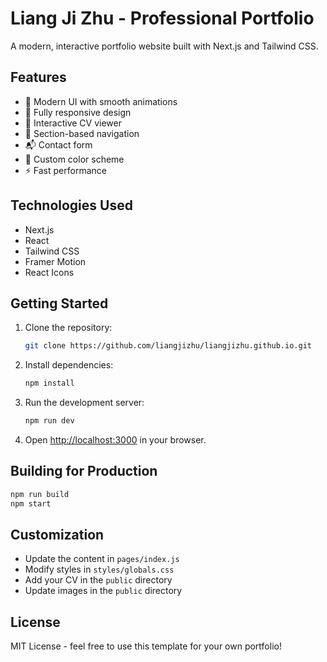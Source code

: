 # Liang Ji Zhu - Professional Portfolio

A modern, interactive portfolio website built with Next.js and Tailwind CSS.

## Features

- 🎨 Modern UI with smooth animations
- 📱 Fully responsive design
- 📄 Interactive CV viewer
- 🎯 Section-based navigation
- 📬 Contact form
- 🌈 Custom color scheme
- ⚡ Fast performance

## Technologies Used

- Next.js
- React
- Tailwind CSS
- Framer Motion
- React Icons

## Getting Started

1. Clone the repository:
   ```bash
   git clone https://github.com/liangjizhu/liangjizhu.github.io.git
   ```

2. Install dependencies:
   ```bash
   npm install
   ```

3. Run the development server:
   ```bash
   npm run dev
   ```

4. Open [http://localhost:3000](http://localhost:3000) in your browser.

## Building for Production

```bash
npm run build
npm start
```

## Customization

- Update the content in `pages/index.js`
- Modify styles in `styles/globals.css`
- Add your CV in the `public` directory
- Update images in the `public` directory

## License

MIT License - feel free to use this template for your own portfolio!
